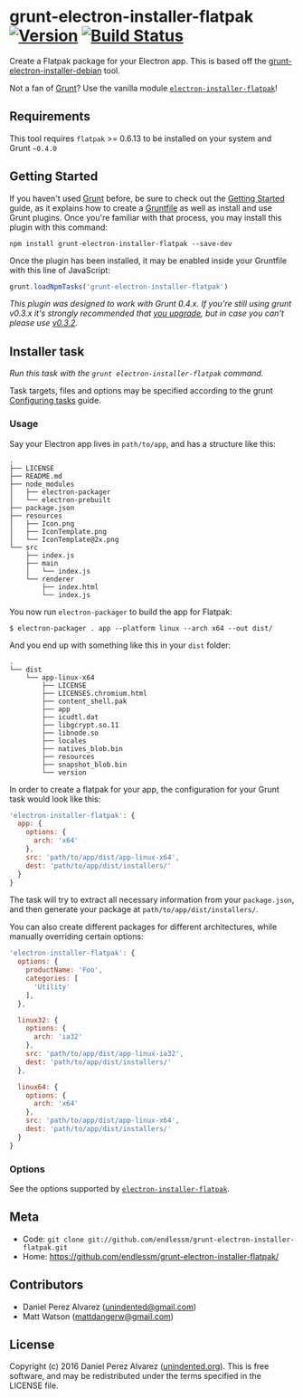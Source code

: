 # grunt-electron-installer-flatpak [![Version](https://img.shields.io/npm/v/grunt-electron-installer-flatpak.svg)](https://www.npmjs.com/package/grunt-electron-installer-flatpak) [![Build Status](https://img.shields.io/travis/endlessm/grunt-electron-installer-flatpak/master.svg)](http://travis-ci.org/endlessm/grunt-electron-installer-flatpak)

Create a Flatpak package for your Electron app. This is based off the
[grunt-electron-installer-debian](https://github.com/unindented/grunt-electron-installer-debian)
tool.

Not a fan of [Grunt](http://gruntjs.com/)? Use the vanilla module [`electron-installer-flatpak`](https://github.com/endlessm/electron-installer-flatpak)!


## Requirements

This tool requires `flatpak` >= 0.6.13 to be installed on your system and
Grunt `~0.4.0`

## Getting Started

If you haven't used [Grunt](http://gruntjs.com/) before, be sure to check out the [Getting Started](http://gruntjs.com/getting-started) guide, as it explains how to create a [Gruntfile](http://gruntjs.com/sample-gruntfile) as well as install and use Grunt plugins. Once you're familiar with that process, you may install this plugin with this command:

```shell
npm install grunt-electron-installer-flatpak --save-dev
```

Once the plugin has been installed, it may be enabled inside your Gruntfile with this line of JavaScript:

```js
grunt.loadNpmTasks('grunt-electron-installer-flatpak')
```

*This plugin was designed to work with Grunt 0.4.x. If you're still using grunt v0.3.x it's strongly recommended that [you upgrade](http://gruntjs.com/upgrading-from-0.3-to-0.4), but in case you can't please use [v0.3.2](https://github.com/gruntjs/grunt-contrib-copy/tree/grunt-0.3-stable).*


## Installer task

_Run this task with the `grunt electron-installer-flatpak` command._

Task targets, files and options may be specified according to the grunt [Configuring tasks](http://gruntjs.com/configuring-tasks) guide.

### Usage

Say your Electron app lives in `path/to/app`, and has a structure like this:

```
.
├── LICENSE
├── README.md
├── node_modules
│   ├── electron-packager
│   └── electron-prebuilt
├── package.json
├── resources
│   ├── Icon.png
│   ├── IconTemplate.png
│   └── IconTemplate@2x.png
└── src
    ├── index.js
    ├── main
    │   └── index.js
    └── renderer
        ├── index.html
        └── index.js
```

You now run `electron-packager` to build the app for Flatpak:

```
$ electron-packager . app --platform linux --arch x64 --out dist/
```

And you end up with something like this in your `dist` folder:

```
.
└── dist
    └── app-linux-x64
        ├── LICENSE
        ├── LICENSES.chromium.html
        ├── content_shell.pak
        ├── app
        ├── icudtl.dat
        ├── libgcrypt.so.11
        ├── libnode.so
        ├── locales
        ├── natives_blob.bin
        ├── resources
        ├── snapshot_blob.bin
        └── version
```

In order to create a flatpak for your app, the configuration for your Grunt task would look like this:

```js
'electron-installer-flatpak': {
  app: {
    options: {
      arch: 'x64'
    },
    src: 'path/to/app/dist/app-linux-x64',
    dest: 'path/to/app/dist/installers/'
  }
}
```

The task will try to extract all necessary information from your `package.json`, and then generate your package at `path/to/app/dist/installers/`.

You can also create different packages for different architectures, while manually overriding certain options:

```js
'electron-installer-flatpak': {
  options: {
    productName: 'Foo',
    categories: [
      'Utility'
    ],
  },

  linux32: {
    options: {
      arch: 'ia32'
    },
    src: 'path/to/app/dist/app-linux-ia32',
    dest: 'path/to/app/dist/installers/'
  },

  linux64: {
    options: {
      arch: 'x64'
    },
    src: 'path/to/app/dist/app-linux-x64',
    dest: 'path/to/app/dist/installers/'
  }
}
```

### Options

See the options supported by [`electron-installer-flatpak`](https://github.com/endlessm/electron-installer-flatpak#options).


## Meta

* Code: `git clone git://github.com/endlessm/grunt-electron-installer-flatpak.git`
* Home: <https://github.com/endlessm/grunt-electron-installer-flatpak/>


## Contributors

* Daniel Perez Alvarez ([unindented@gmail.com](mailto:unindented@gmail.com))
* Matt Watson ([mattdangerw@gmail.com](mailto:mattdangerw@gmail.com))


## License

Copyright (c) 2016 Daniel Perez Alvarez ([unindented.org](https://unindented.org/)). This is free software, and may be redistributed under the terms specified in the LICENSE file.
